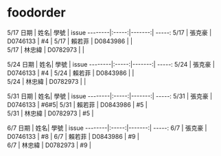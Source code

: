 # foodorder
5/17 
日期     | 姓名| 學號 | issue
--------|:-----:|-------:| -----:
5/17    | 張克豪 | D0746133 | #4 |
5/17    | 賴若菲 | D0843986 |  |   
5/17    | 林忠緯 | D0782973 |  |

5/24 
日期     | 姓名| 學號 | issue
--------|:-----:|-------:| -----:
5/24    | 張克豪 | D0746133 | #4 |
5/24    | 賴若菲 | D0843986 |  |   
5/24    | 林忠緯 | D0782973 |  |

5/31 
日期     | 姓名| 學號 | issue
--------|:-----:|-------:| -----:
5/31    | 張克豪 | D0746133 | #6#5|
5/31    | 賴若菲 | D0843986 | #5 |   
5/31    | 林忠緯 | D0782973 | #5 |   

6/7
日期     | 姓名| 學號 | issue
--------|:-----:|-------:| -----:
6/7    | 張克豪 | D0746133 | #8 |
6/7    | 賴若菲 | D0843986 | #9 |   
6/7    | 林忠緯 | D0782973 | #9 |   
